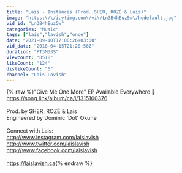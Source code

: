 ```yaml
---
title: "Lais - Instances (Prod. SHER, ROZÉ & Lais)"
image: "https:\/\/i.ytimg.com\/vi\/Ln3B4hEuz5w\/hqdefault.jpg"
vid_id: "Ln3B4hEuz5w"
categories: "Music"
tags: ["lais","lavish","once"]
date: "2021-09-10T17:00:26+03:00"
vid_date: "2018-04-15T21:20:58Z"
duration: "PT3M33S"
viewcount: "8518"
likeCount: "124"
dislikeCount: "6"
channel: "Lais Lavish"
---
```

{% raw %}&quot;Give Me One More&quot; EP Available Everywhere 📲<a rel="nofollow" target="blank" href="https://song.link/album/ca/i/1315100376">https://song.link/album/ca/i/1315100376</a><br /><br />Prod. by SHER, ROZÉ &amp; Lais<br />Engineered by Dominic 'Dot' Okune<br /><br />Connect with Lais:<br /><a rel="nofollow" target="blank" href="http://www.instagram.com/laislavish">http://www.instagram.com/laislavish</a><br /><a rel="nofollow" target="blank" href="http://www.twitter.com/laislavish">http://www.twitter.com/laislavish</a><br /><a rel="nofollow" target="blank" href="http://www.facebook.com/laislavish">http://www.facebook.com/laislavish</a><br /><br /><a rel="nofollow" target="blank" href="https://laislavish.ca">https://laislavish.ca</a>{% endraw %}

